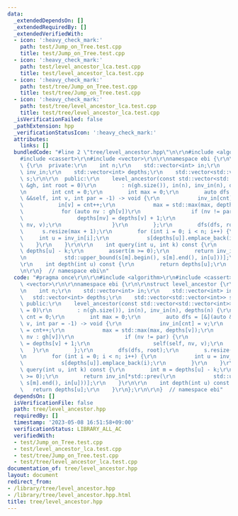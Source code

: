 ```yaml
---
data:
  _extendedDependsOn: []
  _extendedRequiredBy: []
  _extendedVerifiedWith:
  - icon: ':heavy_check_mark:'
    path: test/Jump_on_Tree.test.cpp
    title: test/Jump_on_Tree.test.cpp
  - icon: ':heavy_check_mark:'
    path: test/level_ancestor_lca.test.cpp
    title: test/level_ancestor_lca.test.cpp
  - icon: ':heavy_check_mark:'
    path: test/tree/Jump_on_Tree.test.cpp
    title: test/tree/Jump_on_Tree.test.cpp
  - icon: ':heavy_check_mark:'
    path: test/tree/level_ancestor_lca.test.cpp
    title: test/tree/level_ancestor_lca.test.cpp
  _isVerificationFailed: false
  _pathExtension: hpp
  _verificationStatusIcon: ':heavy_check_mark:'
  attributes:
    links: []
  bundledCode: "#line 2 \"tree/level_ancestor.hpp\"\n\r\n#include <algorithm>\r\n\
    #include <cassert>\r\n#include <vector>\r\n\r\nnamespace ebi {\r\n\r\nstruct level_ancestor\
    \ {\r\n  private:\r\n    int n;\r\n    std::vector<int> in;\r\n    std::vector<int>\
    \ inv_in;\r\n    std::vector<int> depths;\r\n    std::vector<std::vector<int>>\
    \ s;\r\n\r\n  public:\r\n    level_ancestor(const std::vector<std::vector<int>>\
    \ &gh, int root = 0)\r\n        : n(gh.size()), in(n), inv_in(n), depths(n) {\r\
    \n        int cnt = 0;\r\n        int max = 0;\r\n        auto dfs = [&](auto\
    \ &&self, int v, int par = -1) -> void {\r\n            inv_in[cnt] = v;\r\n \
    \           in[v] = cnt++;\r\n            max = std::max(max, depths[v]);\r\n\
    \            for (auto nv : gh[v])\r\n                if (nv != par) {\r\n   \
    \                 depths[nv] = depths[v] + 1;\r\n                    self(self,\
    \ nv, v);\r\n                }\r\n        };\r\n        dfs(dfs, root);\r\n  \
    \      s.resize(max + 1);\r\n        for (int i = 0; i < n; i++) {\r\n       \
    \     int u = inv_in[i];\r\n            s[depths[u]].emplace_back(i);\r\n    \
    \    }\r\n    }\r\n\r\n    int query(int u, int k) const {\r\n        int m =\
    \ depths[u] - k;\r\n        assert(m >= 0);\r\n        return inv_in[*std::prev(\r\
    \n            std::upper_bound(s[m].begin(), s[m].end(), in[u]))];\r\n    }\r\n\
    \r\n    int depth(int u) const {\r\n        return depths[u];\r\n    }\r\n};\r\
    \n\r\n}  // namespace ebi\n"
  code: "#pragma once\r\n\r\n#include <algorithm>\r\n#include <cassert>\r\n#include\
    \ <vector>\r\n\r\nnamespace ebi {\r\n\r\nstruct level_ancestor {\r\n  private:\r\
    \n    int n;\r\n    std::vector<int> in;\r\n    std::vector<int> inv_in;\r\n \
    \   std::vector<int> depths;\r\n    std::vector<std::vector<int>> s;\r\n\r\n \
    \ public:\r\n    level_ancestor(const std::vector<std::vector<int>> &gh, int root\
    \ = 0)\r\n        : n(gh.size()), in(n), inv_in(n), depths(n) {\r\n        int\
    \ cnt = 0;\r\n        int max = 0;\r\n        auto dfs = [&](auto &&self, int\
    \ v, int par = -1) -> void {\r\n            inv_in[cnt] = v;\r\n            in[v]\
    \ = cnt++;\r\n            max = std::max(max, depths[v]);\r\n            for (auto\
    \ nv : gh[v])\r\n                if (nv != par) {\r\n                    depths[nv]\
    \ = depths[v] + 1;\r\n                    self(self, nv, v);\r\n             \
    \   }\r\n        };\r\n        dfs(dfs, root);\r\n        s.resize(max + 1);\r\
    \n        for (int i = 0; i < n; i++) {\r\n            int u = inv_in[i];\r\n\
    \            s[depths[u]].emplace_back(i);\r\n        }\r\n    }\r\n\r\n    int\
    \ query(int u, int k) const {\r\n        int m = depths[u] - k;\r\n        assert(m\
    \ >= 0);\r\n        return inv_in[*std::prev(\r\n            std::upper_bound(s[m].begin(),\
    \ s[m].end(), in[u]))];\r\n    }\r\n\r\n    int depth(int u) const {\r\n     \
    \   return depths[u];\r\n    }\r\n};\r\n\r\n}  // namespace ebi"
  dependsOn: []
  isVerificationFile: false
  path: tree/level_ancestor.hpp
  requiredBy: []
  timestamp: '2023-05-08 16:51:58+09:00'
  verificationStatus: LIBRARY_ALL_AC
  verifiedWith:
  - test/Jump_on_Tree.test.cpp
  - test/level_ancestor_lca.test.cpp
  - test/tree/Jump_on_Tree.test.cpp
  - test/tree/level_ancestor_lca.test.cpp
documentation_of: tree/level_ancestor.hpp
layout: document
redirect_from:
- /library/tree/level_ancestor.hpp
- /library/tree/level_ancestor.hpp.html
title: tree/level_ancestor.hpp
---
```

